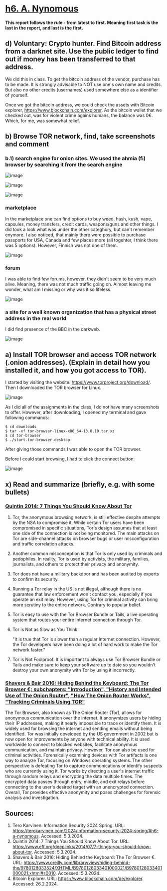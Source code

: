 # [h6. A. Nynomous](https://terokarvinen.com/2024/information-security-2024-spring/#h6-a-nynomous)

**This report follows the rule - from latest to first. Meaning first task is the last in the report, and last is the first.**

## d) Voluntary: Crypto hunter. Find Bitcoin address from a darknet site. Use the public ledger to find out if money has been transferred to that address.

We did this in class. To get the bitcoin address of the vendor, purchase has to be made. It is strongly advisable to NOT use one's own name and credits. But also no other credits (usernames) used somewhere else as a identifier of yourself. 

Once we got the bitcoin address, we could check the assets with Bitcoin explorer, https://www.blockchain.com/explorer. As the bitcoin wallet that we checked out, was for violent crime agains humans, the balance was 0€. Which, for me, was somewhat relief. 

## b) Browse TOR network, find, take screenshots and comment

   ### b.1) search engine for onion sites. We used the ahmia (fi) browser by searching it from the search engine 

   ![image](https://github.com/securghost/InformationSecuritySpring2024/assets/142783540/22137a95-5512-4bf0-aace-dbdc57433f75)


   ![image](https://github.com/securghost/InformationSecuritySpring2024/assets/142783540/3924583d-f9b0-48e7-8d05-9a2feea302f4)

   ![image](https://github.com/securghost/InformationSecuritySpring2024/assets/142783540/49255ee2-61d0-44db-9e9e-1cc30844e6ff)


   ### marketplace

In the marketplace one can find options to buy weed, hash, kush, vape, capsules, money transfers, credit cards, weapons/guns and other things. I did took a look what was under the other categhory, but can't remember enymore. I also noticed, that mainly there were possible to purchase passports for USA, Canada and few places more (all togehter, I think there was 5 options). However, Finnish was not one of them. 

   ![image](https://github.com/securghost/InformationSecuritySpring2024/assets/142783540/49483e8d-6f5c-4b40-b575-a8a7a98fa24c)


   
   ### forum

I was able to find few forums, however, they didn't seem to be very much alive. Meaning, there was not much traffic going on. Almost leaving me wonder, what am I missing or why was it so lifeless. 

   ![image](https://github.com/securghost/InformationSecuritySpring2024/assets/142783540/7fb62c55-3057-4d5b-b2e1-9a222001cb78)


   
   ### a site for a well known organization that has a physical street address in the real world

   I did find presence of the BBC in the darkweb. 

   ![image](https://github.com/securghost/InformationSecuritySpring2024/assets/142783540/29399195-7102-47eb-b4ea-8c46e3b77d6c)


## a) Install TOR browser and access TOR network (.onion addresses). (Explain in detail how you installed it, and how you got access to TOR).

I started by visiting the website: https://www.torproject.org/download/. Then I downloaded the TOR browser for Linux. 

![image](https://github.com/securghost/InformationSecuritySpring2024/assets/142783540/99339222-25dc-4e4a-ae27-677558f35a6b)

As I did all of the assignments in the class, I do not have many screenshots to offer. However, after downloading, I opened my terminal and gave following commands:

    $ cd downloads
    $ tar -xf tor-browser-linux-x86_64-13.0.10.tar.xz
    $ cd tor-browser
    $ ./start.tor-browser.desktop

After giving those commands I was able to open the TOR browser.

Before I could start browsing, I had to click the connect button:

![image](https://github.com/securghost/InformationSecuritySpring2024/assets/142783540/84f4a453-9ef2-4204-904f-947b97069a98)



## x) Read and summarize (briefly, e.g. with some bullets)

### [Quintin 2014: 7 Things You Should Know About Tor](https://www.eff.org/deeplinks/2014/07/7-things-you-should-know-about-tor)

1. Tor, the anonymous browsing network, is still effective despite attempts by the NSA to compromise it. While certain Tor users have been compromised in specific situations, Tor's design assumes that at least one side of the connection is not being monitored. The main attacks on Tor are side-channel attacks on browser bugs or user misconfiguration and traffic correlation attacks.
2. Another common misconception is that Tor is only used by criminals and pedophiles. In reality, Tor is used by activists, the military, families, journalists, and others to protect their privacy and anonymity.
3. Tor does not have a military backdoor and has been audited by experts to confirm its security.
4. Running a Tor relay in the US is not illegal, although there is no guarantee that law enforcement won't contact you, especially if you operate an exit relay. However, using Tor for criminal activity can bring more scrutiny to the entire network. Contrary to popular belief.
5. Tor is easy to use with the Tor Browser Bundle or Tails, a live operating system that routes your entire Internet connection through Tor.
6. Tor is Not as Slow as You Think

    "It is true that Tor is slower than a regular Internet connection. However, the Tor developers have been doing a lot of hard work to make the Tor network faster."

8. Tor is Not Foolproof. It is important to always use Tor Browser Bundle or Tails and make sure to keep your software up to date so you wouldn't destroy your own anonymity with Tor by using it incorrectly.

### [Shavers & Bair 2016: Hiding Behind the Keyboard: The Tor Browser €; subchapters: "Introduction", "History and Intended Use of The Onion Router", "How The Onion Router Works", "Tracking Criminals Using TOR"](https://learning.oreilly.com/library/view/hiding-behind-the/9780128033524/XHTML/B9780128033401000021/B9780128033401000021.xhtml#s0015)

The Tor Browser, also known as The Onion Router (Tor), allows for anonymous communication over the internet. It anonymizes users by hiding their IP addresses, making it nearly impossible to trace or identify them. It is widely used for browsing the internet and sending emails without being identified. Tor was initially developed by the US government in 2002 but is now open for improvements by anyone with technical ability. It is used worldwide to connect to blocked websites, facilitate anonymous communication, and maintain privacy. However, Tor can also be used for criminal activities. Forensically examining devices with Tor artifacts is one way to analyze Tor, focusing on Windows operating systems. The other perspective is defeating Tor to capture communications or identify suspects who are currently using it. Tor works by directing a user's internet traffic through random relays and encrypting the data multiple times. The encrypted data passes through entry, middle, and exit relays before connecting to the user's desired target with an unencrypted connection. Overall, Tor provides effective anonymity and poses challenges for forensic analysis and investigation.


## Sources:
1. Tero Karvinen. Information Security 2024 Spring. URL: https://terokarvinen.com/2024/information-security-2024-spring/#h6-a-nynomous. Accessed: 5.3.2024.
2. Quintin 2014: 7 Things You Should Know About Tor. URL: https://www.eff.org/deeplinks/2014/07/7-things-you-should-know-about-tor. Accessed: 5.3.2024.
3. Shavers & Bair 2016: Hiding Behind the Keyboard: The Tor Browser €. URL: https://www.oreilly.com/library/view/hiding-behind-the/9780128033524/XHTML/B9780128033401000021/B9780128033401000021.xhtml#s0010. Accessed: 5.3.2024.
4. Bitcoin Explorer. URL: https://www.blockchain.com/de/explorer. Accessed: 26.2.2024. 
